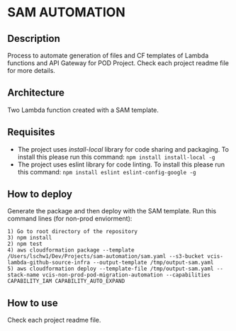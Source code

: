 # SAM AUTOMATION
## Description
Process to automate generation of files and CF templates of Lambda functions and API Gateway for POD Project. Check each project readme file for more details.

## Architecture
Two Lambda function created with a SAM template.   

## Requisites
- The project uses *install-local* library for code sharing and packaging. To install this please run this command: `npm install install-local -g`
- The project uses eslint library for code linting. To install this please run this command: `npm install eslint eslint-config-google -g` 
## How to deploy
Generate the package and then deploy with the SAM template. Run this command lines (for non-prod enviorment):
```
1) Go to root directory of the repository
3) npm install
2) npm test
4) aws cloudformation package --template /Users/lschw1/Dev/Projects/sam-automation/sam.yaml --s3-bucket vcis-lambda-github-source-infra --output-template /tmp/output-sam.yaml
5) aws cloudformation deploy --template-file /tmp/output-sam.yaml --stack-name vcis-non-prod-pod-migration-automation --capabilities CAPABILITY_IAM CAPABILITY_AUTO_EXPAND
```

## How to use
Check each project readme file.
